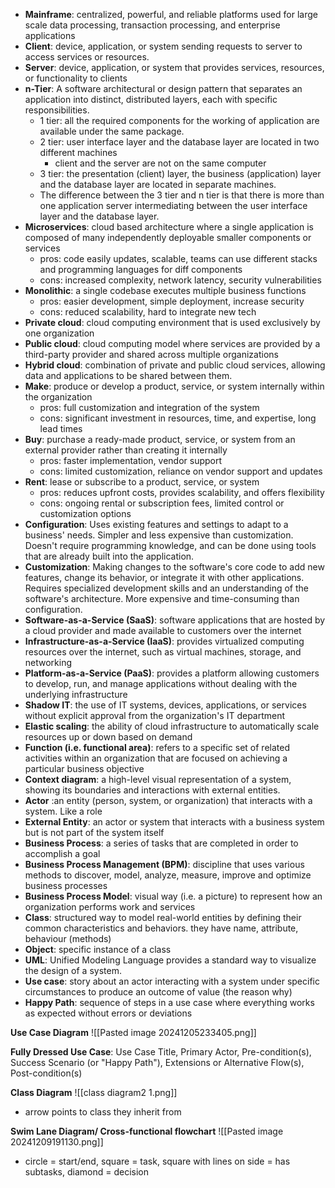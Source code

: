 - **Mainframe**: centralized, powerful, and reliable platforms used for large scale data processing, transaction processing, and enterprise applications
- **Client**: device, application, or system sending requests to server to access services or resources.
- **Server**: device, application, or system that provides services, resources, or functionality to clients
- **n-Tier**: A software architectural or design pattern that separates an application into distinct, distributed layers, each with specific responsibilities.
	- 1 tier: all the required components for the working of application are available under the same package.
	- 2 tier: user interface layer and the database layer are located in two different machines
		- client and the server are not on the same computer
	- 3 tier: the presentation (client) layer, the business (application) layer and the database layer are located in separate machines.
	- The difference between the 3 tier and n tier is that there is more than one application server intermediating between the user interface layer and the database layer.
- **Microservices**: cloud based architecture where a single application is composed of many independently deployable smaller components or services 
	- pros: code easily updates, scalable, teams can use different stacks and programming languages for diff components 
	- cons: increased complexity, network latency, security vulnerabilities 
- **Monolithic**: a single codebase executes multiple business functions
	- pros: easier development, simple deployment, increase security
	- cons: reduced scalability, hard to integrate new tech
- **Private cloud**: cloud computing environment that is used exclusively by one organization
- **Public cloud**: cloud computing model where services are provided by a third-party provider and shared across multiple organizations
- **Hybrid cloud**: combination of private and public cloud services, allowing data and applications to be shared between them.
- **Make**: produce or develop a product, service, or system internally within the organization
	- pros: full customization and integration of the system
	- cons: significant investment in resources, time, and expertise, long lead times
- **Buy**: purchase a ready-made product, service, or system from an external provider rather than creating it internally
	- pros: faster implementation, vendor support
	- cons: limited customization, reliance on vendor support and updates
- **Rent**: lease or subscribe to a product, service, or system
	- pros: reduces upfront costs, provides scalability, and offers flexibility
	- cons: ongoing rental or subscription fees, limited control or customization options
- **Configuration**: Uses existing features and settings to adapt to a business' needs. Simpler and less expensive than customization. Doesn't require programming knowledge, and can be done using tools that are already built into the application.
- **Customization**: Making changes to the software's core code to add new features, change its behavior, or integrate it with other applications. Requires specialized development skills and an understanding of the software's architecture. More expensive and time-consuming than configuration.
- **Software-as-a-Service (SaaS)**: software applications that are hosted by a cloud provider and made available to customers over the internet
- **Infrastructure-as-a-Service (IaaS)**: provides virtualized computing resources over the internet, such as virtual machines, storage, and networking
- **Platform-as-a-Service (PaaS)**: provides a platform allowing customers to develop, run, and manage applications without dealing with the underlying infrastructure
- **Shadow IT**: the use of IT systems, devices, applications, or services without explicit approval from the organization's IT department
- **Elastic scaling**: the ability of cloud infrastructure to automatically scale resources up or down based on demand
- **Function (i.e. functional area)**: refers to a specific set of related activities within an organization that are focused on achieving a particular business objective
- **Context diagram**: a high-level visual representation of a system, showing its boundaries and interactions with external entities.
- **Actor** :an entity (person, system, or organization) that interacts with a system. Like a role
- **External Entity**: an actor or system that interacts with a business system but is not part of the system itself
- **Business Process**: a series of tasks that are completed in order to accomplish a goal
- **Business Process Management (BPM)**: discipline that uses various methods to discover, model, analyze, measure, improve and optimize business processes
- **Business Process Model**: visual way (i.e. a picture) to represent how an organization performs work and services
- **Class**: structured way to model real-world entities by defining their common characteristics and behaviors. they have name, attribute, behaviour (methods)
- **Object**: specific instance of a class
- **UML**: Unified Modeling Language provides a standard way to visualize the design of a system.
- **Use case**: story about an actor interacting with a system under specific circumstances to produce an outcome of value (the reason why)
- **Happy Path**: sequence of steps in a use case where everything works as expected without errors or deviations

**Use Case Diagram**
![[Pasted image 20241205233405.png]]


**Fully Dressed Use Case**: Use Case Title, Primary Actor, Pre-condition(s), Success Scenario (or "Happy Path"), Extensions or Alternative Flow(s), Post-condition(s)

**Class Diagram**
![[class diagram2 1.png]]
- arrow points to class they inherit from 

**Swim Lane Diagram/ Cross-functional flowchart**
![[Pasted image 20241209191130.png]]
- circle = start/end, square = task, square with lines on side = has subtasks, diamond = decision